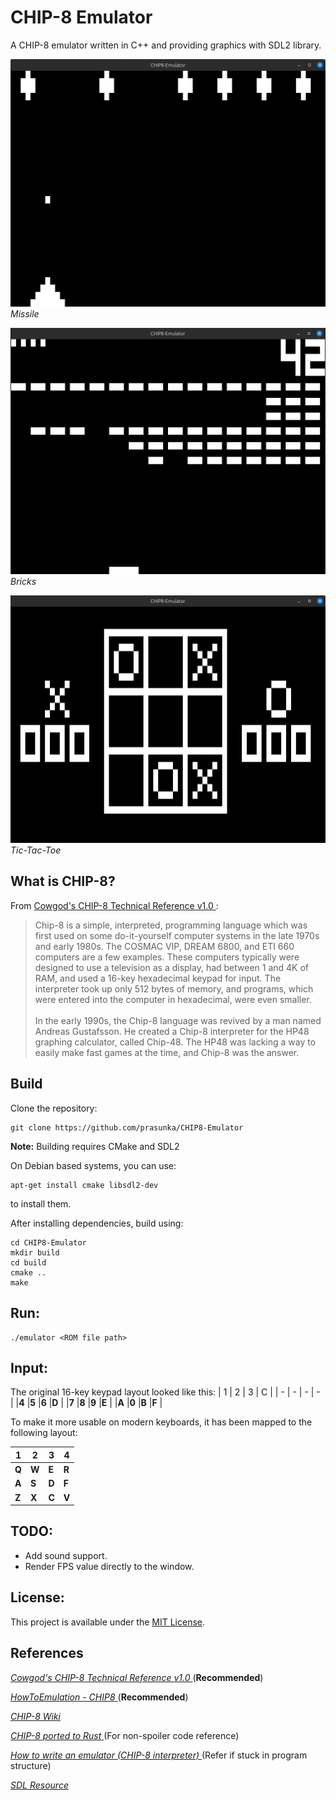 # CHIP-8 Emulator

A CHIP-8 emulator written in C++ and providing graphics with SDL2 library.

![MISSILE](screenshots/missile.png "MISSILE")
*Missile*

![BRICKS](screenshots/brick.png "BRICKS")
*Bricks*

![TICTAC](screenshots/tictac.png "TICTAC")
*Tic-Tac-Toe*

## What is CHIP-8?
From [Cowgod's CHIP-8 Technical Reference v1.0 ](http://devernay.free.fr/hacks/chip8/C8TECH10.HTM) :
> Chip-8 is a simple, interpreted, programming language which was first used on some do-it-yourself computer systems in the late 1970s and early 1980s. The COSMAC VIP, DREAM 6800, and ETI 660 computers are a few examples. These computers typically were designed to use a television as a display, had between 1 and 4K of RAM, and used a 16-key hexadecimal keypad for input. The interpreter took up only 512 bytes of memory, and programs, which were entered into the computer in hexadecimal, were even smaller.<br/><br/>
>In the early 1990s, the Chip-8 language was revived by a man named Andreas Gustafsson. He created a Chip-8 interpreter for the HP48 graphing calculator, called Chip-48. The HP48 was lacking a way to easily make fast games at the time, and Chip-8 was the answer.

## Build

Clone the repository:
```
git clone https://github.com/prasunka/CHIP8-Emulator
```

**Note:** Building requires CMake and SDL2

On Debian based systems, you can use:
```
apt-get install cmake libsdl2-dev
```
to install them.

After installing dependencies, build using:
```
cd CHIP8-Emulator
mkdir build
cd build
cmake ..
make
```

## Run:
```
./emulator <ROM file path>
```
## Input:

The original 16-key keypad layout looked like this:
| 1     |   2   |   3   |   C   |
|   -   |   -   |   -   |   -   |
|**4**  |**5**  |**6**  |**D**  |
|**7**  |**8**  |**9**  |**E**  |
|**A**  |**0**  |**B**  |**F**  |


To make it more usable on modern keyboards, it has been mapped to the following layout:

| 1     |   2   |   3   |   4   |
|   -   |   -   |   -   |   -   |
|**Q**  |**W**  |**E**  |**R**  |
|**A**  |**S**  |**D**  |**F**  |
|**Z**  |**X**  |**C**  |**V**  |


## TODO:

* Add sound support.
* Render FPS value directly to the window.

## License:
This project is available under the [MIT License](https://github.com/prasunka/CHIP8-Emulator/blob/master/LICENSE).

## References

[*Cowgod's CHIP-8 Technical Reference v1.0* ](http://devernay.free.fr/hacks/chip8/C8TECH10.HTM)(**Recommended**)

[*HowToEmulation - CHIP8* ](http://www.multigesture.net/wp-content/uploads/mirror/goldroad/chip8.shtml)(**Recommended**)

[*CHIP-8 Wiki*](https://en.wikipedia.org/wiki/CHIP-8)

[*CHIP-8 ported to Rust* ](https://github.com/epistelli/dale8)(For non-spoiler code reference)

[*How to write an emulator (CHIP-8 interpreter)* ](http://www.multigesture.net/articles/how-to-write-an-emulator-chip-8-interpreter/)(Refer if stuck in program structure)

[*SDL Resource* ](https://wiki.libsdl.org/)
<!--(https://adamtcroft.com/playing-sound-with-sdl-c/)-->
